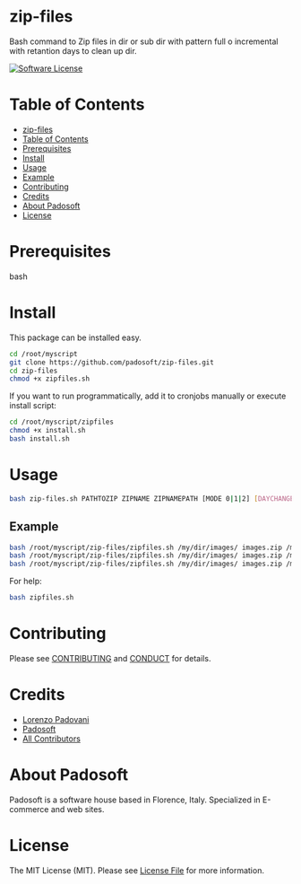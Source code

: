 
# zip-files
Bash command to Zip files in dir or sub dir with pattern full o incremental with retantion days to clean up dir. 

[![Software License][ico-license]](LICENSE.md)

Table of Contents
=================

  * [zip-files](#zip-files)
  * [Table of Contents](#table-of-contents)
  * [Prerequisites](#prerequisites)
  * [Install](#install)
  * [Usage](#usage)
  * [Example](#example)
  * [Contributing](#contributing)
  * [Credits](#credits)
  * [About Padosoft](#about-padosoft)
  * [License](#license)

# Prerequisites

bash

# Install

This package can be installed easy.

``` bash
cd /root/myscript
git clone https://github.com/padosoft/zip-files.git
cd zip-files
chmod +x zipfiles.sh
```

If you want to run programmatically, add it to cronjobs manually or execute install script:

``` bash
cd /root/myscript/zipfiles
chmod +x install.sh
bash install.sh
```


# Usage
``` bash
bash zip-files.sh PATHTOZIP ZIPNAME ZIPNAMEPATH [MODE 0|1|2] [DAYCHANGES] [MAXRETENTIONDAYS]
```

## Example
``` bash
bash /root/myscript/zip-files/zipfiles.sh /my/dir/images/ images.zip /my/dir/archives/ 
bash /root/myscript/zip-files/zipfiles.sh /my/dir/images/ images.zip /my/dir/archives/ 0 1
bash /root/myscript/zip-files/zipfiles.sh /my/dir/images/ images.zip /my/dir/archives/ 0 1 30
```
For help:
``` bash
bash zipfiles.sh
```

# Contributing

Please see [CONTRIBUTING](CONTRIBUTING.md) and [CONDUCT](CONDUCT.md) for details.


# Credits

- [Lorenzo Padovani](https://github.com/lopadova)
- [Padosoft](https://github.com/padosoft)
- [All Contributors](../../contributors)

# About Padosoft
Padosoft is a software house based in Florence, Italy. Specialized in E-commerce and web sites.

# License

The MIT License (MIT). Please see [License File](LICENSE.md) for more information.

[ico-license]: https://img.shields.io/badge/license-MIT-brightgreen.svg?style=flat-square
